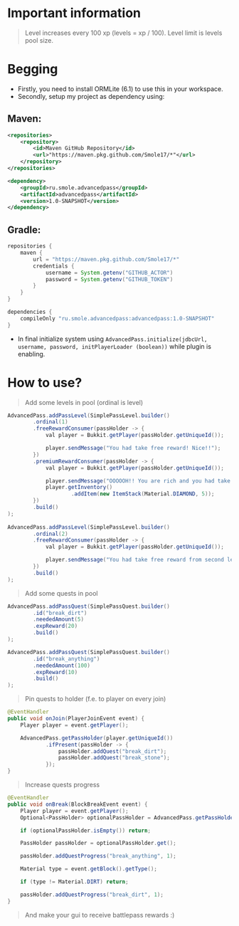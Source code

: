 # Important information
> Level increases every 100 xp (levels = xp / 100). Level limit is levels pool size.

# Begging
- Firstly, you need to install ORMLite (6.1) to use this in your workspace.
- Secondly, setup my project as dependency using:
## Maven:
```xml
<repositories>
    <repository>
        <id>Maven GitHub Repository</id>
        <url>"https://maven.pkg.github.com/Smole17/*"</url>
    </repository>
</repositories>
```
```xml
<dependency>
    <groupId>ru.smole.advancedpass</groupId>
    <artifactId>advancedpass</artifactId>
    <version>1.0-SNAPSHOT</version>
</dependency>
```
## Gradle:
```gradle
repositories {
    maven {
        url = "https://maven.pkg.github.com/Smole17/*"
        credentials {
            username = System.getenv("GITHUB_ACTOR")
            password = System.getenv("GITHUB_TOKEN")
        }
    }
}
```
```gradle
dependencies {
    compileOnly "ru.smole.advancedpass:advancedpass:1.0-SNAPSHOT"
}
```
- In final initialize system using ``AdvancedPass.initialize(jdbcUrl, username, password, initPlayerLoader (boolean))`` while plugin is enabling.

# How to use?
> Add some levels in pool (ordinal is level)
```java
AdvancedPass.addPassLevel(SimplePassLevel.builder()
        .ordinal(1)
        .freeRewardConsumer(passHolder -> {
            val player = Bukkit.getPlayer(passHolder.getUniqueId());

            player.sendMessage("You had take free reward! Nice!!");
        })
        .premiumRewardConsumer(passHolder -> {
            val player = Bukkit.getPlayer(passHolder.getUniqueId());

            player.sendMessage("OOOOOH!! You are rich and you had take premium reward! That's awesome!!!");
            player.getInventory()
                    .addItem(new ItemStack(Material.DIAMOND, 5));
        })
        .build()
);
        
AdvancedPass.addPassLevel(SimplePassLevel.builder()
        .ordinal(2)
        .freeRewardConsumer(passHolder -> {
            val player = Bukkit.getPlayer(passHolder.getUniqueId());

            player.sendMessage("You had take free reward from second level!");
        })
        .build()
);
```
> Add some quests in pool
```java
AdvancedPass.addPassQuest(SimplePassQuest.builder()
        .id("break_dirt")
        .neededAmount(5)
        .expReward(20)
        .build()
);

AdvancedPass.addPassQuest(SimplePassQuest.builder()
        .id("break_anything")
        .neededAmount(100)
        .expReward(10)
        .build()
);
```
> Pin quests to holder (f.e. to player on every join)
```java
@EventHandler
public void onJoin(PlayerJoinEvent event) {
    Player player = event.getPlayer();

    AdvancedPass.getPassHolder(player.getUniqueId())
            .ifPresent(passHolder -> {
                passHolder.addQuest("break_dirt");
                passHolder.addQuest("break_stone");
            });
}
```
> Increase quests progress
```java
@EventHandler
public void onBreak(BlockBreakEvent event) {
    Player player = event.getPlayer();
    Optional<PassHolder> optionalPassHolder = AdvancedPass.getPassHolder(player.getUniqueId());

    if (optionalPassHolder.isEmpty()) return;

    PassHolder passHolder = optionalPassHolder.get();

    passHolder.addQuestProgress("break_anything", 1);

    Material type = event.getBlock().getType();

    if (type != Material.DIRT) return;

    passHolder.addQuestProgress("break_dirt", 1);
}
```
> And make your gui to receive battlepass rewards :)
